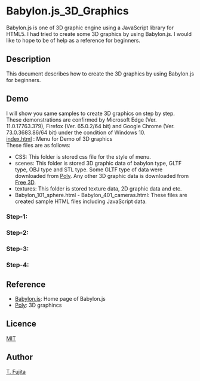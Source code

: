 # Babylon.js_3D_Graphics
Babylon.js is one of 3D graphic engine using a JavaScript library for HTML5. I had tried to create some 3D graphics by using Babylon.js. I would like to hope to be of help as a reference for beginners.  
## Description
This document describes how to create the 3D graphics by using Babylon.js for beginners.  
## Demo
I will show you same samples to create 3D graphics on step by step.  
These demonstrations are confirmed by Microsoft Edge (Ver. 11.0.17763.379), Firefox (Ver. 65.0.2/64 bit) and Google Chrome (Ver. 73.0.3683.86/64 bit) under the condition of Windows 10.  
[index.html](https://to-fujita.github.io/Babylon.js_3D_Graphics/index.html) : Menu for Demo of 3D graphics  
These files are as follows:  
- CSS: This folder is stored css file for the style of menu.  
- scenes: This folder is stored 3D graphic data of babylon type, GLTF type, OBJ type and STL type. Some GLTF type of data were downloaded from [Poly](https://poly.google.com/). Any other 3D graphic data is downloaded from [Free 3D](https://free3d.com/ja/3d-models/).  
- textures: This folder is stored texture data, 2D graphic data and etc.  
- Babylon_101_sphere.html - Babylon_401_cameras.html: These files are created sample HTML files including JavaScript data.  
### Step-1: 

### Step-2: 

### Step-3: 

### Step-4: 

## Reference
- [Babylon.js](https://www.babylonjs.com/): Home page of Babylon.js  
- [Poly](https://poly.google.com/): 3D graphincs  
## Licence
[MIT](https://github.com/tcnksm/tool/blob/master/LICENCE)
## Author
[T. Fujita](https://github.com/T_Fujita)  
